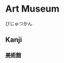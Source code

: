 # Art Museum
びじゅつかん

## Kanji
### [美](../Kanji/kanji-dict/美.md)[術](../Kanji/kanji-dict/術.md)[館](../Kanji/kanji-dict/館.md)